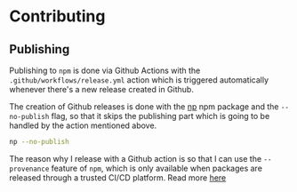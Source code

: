 # Contributing

## Publishing

Publishing to `npm` is done via Github Actions with the `.github/workflows/release.yml` action which is triggered automatically whenever there's a new release created in Github.

The creation of Github releases is done with the [np](npm.im/np) npm package and the `--no-publish` flag, so that it skips the publishing part which is going to be handled by the action mentioned above.

```bash
np --no-publish
```

The reason why I release with a Github action is so that I can use the `--provenance` feature of `npm`, which is only available when packages are released through a trusted CI/CD platform. Read more [here](https://docs.npmjs.com/generating-provenance-statements#publishing-packages-with-provenance)
